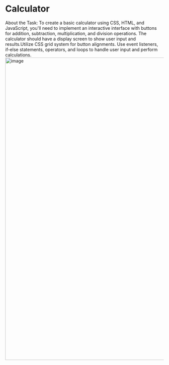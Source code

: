 # Calculator
About the Task: To create a basic calculator using CSS, HTML, and JavaScript, you'll need to implement an interactive interface with buttons for addition, subtraction, multiplication, and division operations. The calculator should have a display screen to show user input and results.Utilize CSS grid system for button alignments. Use event listeners, if-else statements, operators, and loops to handle user input and perform calculations.
<img width="960" alt="image" src="https://github.com/gsnlmounika899/Codeway_Calculator/assets/128975492/6c353f71-95f7-44db-bd7c-f232cd068475">

